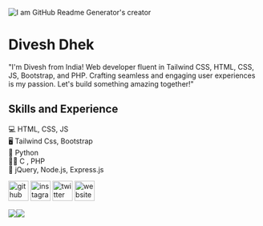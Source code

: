 ![I am GitHub Readme Generator's creator](https://media.licdn.com/dms/image/D4D16AQENSuAtV_dEbw/profile-displaybackgroundimage-shrink_350_1400/0/1693012044017?e=1698278400&v=beta&t=wK_d5STW5HrxrMMX0KmJRbe1A6zwSn2L1aenXAwIccM)
# Divesh Dhek
"I'm Divesh from India! Web developer fluent in Tailwind CSS, HTML, CSS, JS, Bootstrap, and PHP. Crafting seamless and engaging user experiences is my passion. Let's build something amazing together!"

## Skills and Experience
💻 HTML, CSS, JS <br>
🖥 Tailwind Css, Bootstrap  <br>
🐍 Python  <br>
👨‍💻 C , PHP  <br>
📂 jQuery, Node.js, Express.js


[<img src='https://cdn.jsdelivr.net/npm/simple-icons@3.0.1/icons/github.svg' alt='github' height='40'>](https://github.com/diveshnew) [<img src='https://cdn.jsdelivr.net/npm/simple-icons@3.0.1/icons/instagram.svg' alt='instagram' height='40'>](https://www.instagram.com/diveshdhek/)  [<img src='https://cdn.jsdelivr.net/npm/simple-icons@3.0.1/icons/twitter.svg' alt='twitter' height='40'>](https://twitter.com/Diveshdhek)  [<img src='https://cdn.jsdelivr.net/npm/simple-icons@3.0.1/icons/icloud.svg' alt='website' height='40'>](https://diveshnew.github.io/Personal-Website/)  

<div style="display: flex; flex-direction: row;">
 <img class="img" src="https://github-readme-stats.vercel.app/api?username=diveshnew&show_icons=true&theme=radical" />
 <img class="img" src="https://github-readme-stats.vercel.app/api/top-langs/?username=diveshnew&theme=radical&layout=compact" />
</div>
